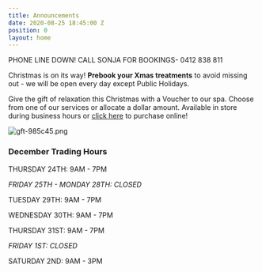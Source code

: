 ```yaml
---
title: Announcements
date: 2020-08-25 18:45:00 Z
position: 0
layout: home
---
```


PHONE LINE DOWN! CALL SONJA FOR BOOKINGS- 0412 838 811

Christmas is on its way! **Prebook your Xmas treatments** to avoid missing out - we will be open every day except Public Holidays.

Give the gift of relaxation this Christmas with a Voucher to our spa. Choose from one of our services or allocate a dollar amount.
Available in store during business hours or [click here](https://bit.ly/3ktuXda) to purchase online!

![gft-985c45.png](/uploads/gft-985c45.png)

### December Trading Hours
THURSDAY 24TH: 9AM - 7PM

*FRIDAY 25TH - MONDAY 28TH: CLOSED*

TUESDAY 29TH: 9AM - 7PM

WEDNESDAY 30TH: 9AM - 7PM

THURSDAY 31ST: 9AM - 7PM

*FRIDAY 1ST: CLOSED*

SATURDAY 2ND: 9AM - 3PM
